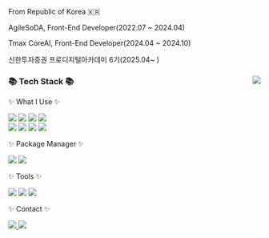 <!--
**PangHae/PangHae** is a ✨ _special_ ✨ repository because its `README.md` (this file) appears on your GitHub profile.

Here are some ideas to get you started:

- 🔭 I’m currently working on ...
- 🌱 I’m currently learning ...
- 👯 I’m looking to collaborate on ...
- 🤔 I’m looking for help with ...
- 💬 Ask me about ...
- 📫 How to reach me: ...
- 😄 Pronouns: ...
- ⚡ Fun fact: ...
-->

 <!-- ## I'm PangHae👋 -->
  
  <p>From Republic of Korea 🇰🇷</p>
  <!-- <p>Konkuk University, Department of Computer Science & Engineering, Seoul, Republic of Korea</p> -->
  <p>AgileSoDA, Front-End Developer(2022.07 ~ 2024.04)</p>
  <p>Tmax CoreAI, Front-End Developer(2024.04 ~ 2024.10)</p>
  <p>신한투자증권 프로디지털아카데미 6기(2025.04~ )</p>
  
  <!-- 
  ### 🌱 I’m currently studying ...
  <img src="https://img.shields.io/badge/Webpack-8DD6F9?style=flat-square&logo=Webpack&logoColor=black"/>
  -->
  
  <!-- ### 🔭 Projects
  | 기간                | 프로젝트명 | 프로젝트 소개     |                                                             
| ------------------- | ---------- | ----------------- |
| 22.10.10 ~ 22.11.23 | Sketch-Brain      | 인공지능 교육 플랫폼 | -->

<div>
  <img align="right" src="https://github-readme-stats.vercel.app/api/top-langs/?username=PangHae&layout=compact&theme=tokyonight">
  <div>
    <h3>📚 Tech Stack 📚</h3>
    <p>✨ What I Use ✨</p>
  </div>
  <div>
    <img src="https://img.shields.io/badge/HTML5-E34F26?style=flat-square&logo=HTML5&logoColor=white"/>
    <img src="https://img.shields.io/badge/CSS3-1572B6?style=flat-square&logo=HTML5&logoColor=white"/>
    <img src="https://img.shields.io/badge/Sass-CC6699?style=flat-square&logo=Sass&logoColor=white"/>
    <img src="https://img.shields.io/badge/Javascript-F7DF1E?style=flat-square&logo=Javascript&logoColor=black"/>
    <br/>
    <img src="https://img.shields.io/badge/Typescript-3178C6?style=flat-square&logo=Typescript&logoColor=white"/>
    <img src="https://img.shields.io/badge/React-61DAFB?style=flat-square&logo=React&logoColor=black"/>
    <img src="https://img.shields.io/badge/Next.js-000000?style=flat-square&logo=Next.js&logoColor=white"/>
    <img src="https://img.shields.io/badge/styled components-DB7093?style=flat-square&logo=styledcomponents&logoColor=white"/>
  </div>
  <div>
    <p>✨ Package Manager ✨</p>
  </div>
  <div>
    <img src="https://img.shields.io/badge/NPM-CB3837?style=flat-square&logo=npm&logoColor=white"/>
    <img src="https://img.shields.io/badge/Yarn-2C8EBB?style=flat-square&logo=yarn&logoColor=white"/>
  </div>
  <div>
    <p>✨ Tools ✨</p>
  </div>
  <div>
    <img src="https://img.shields.io/badge/Github-181717?style=flat-square&logo=github&logoColor=white"/>
    <img src="https://img.shields.io/badge/Vscode-007ACC?style=flat-square&logo=visual-studio-code&logoColor=white"/>
    <img src="https://img.shields.io/badge/Notion-000000?style=flat-square&logo=Notion&logoColor=white"/>
  </div>
  <div>
    <p>✨ Contact ✨</p>
  </div>
  <div>
    <a href="https://www.instagram.com/pang_hae">
      <img src="https://img.shields.io/badge/Instagram-E4405F?style=flat-square&logo=instagram&logoColor=white">
    </a>
    <a href="mailto:yds05074@gmail.com">
      <img src="https://img.shields.io/badge/Gmail-EA4335?style=flat-square&logo=gmail&logoColor=white">
    </a>
  </div>
</div>
